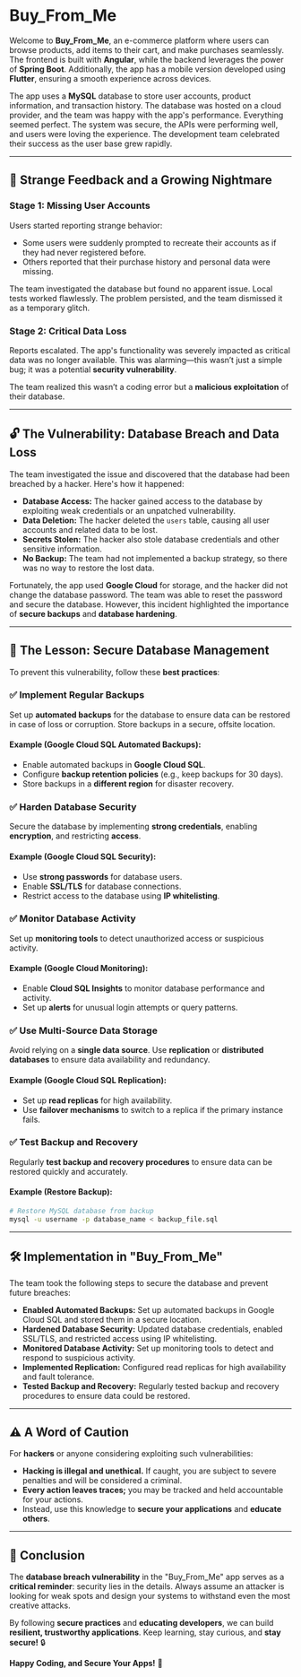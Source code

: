 # Buy_From_Me

Welcome to **Buy_From_Me**, an e-commerce platform where users can browse products, add items to their cart, and make purchases seamlessly. The frontend is built with **Angular**, while the backend leverages the power of **Spring Boot**. Additionally, the app has a mobile version developed using **Flutter**, ensuring a smooth experience across devices.

The app uses a **MySQL** database to store user accounts, product information, and transaction history. The database was hosted on a cloud provider, and the team was happy with the app's performance. Everything seemed perfect. The system was secure, the APIs were performing well, and users were loving the experience. The development team celebrated their success as the user base grew rapidly.

---

## 🚨 Strange Feedback and a Growing Nightmare

### Stage 1: Missing User Accounts
Users started reporting strange behavior:

- Some users were suddenly prompted to recreate their accounts as if they had never registered before.
- Others reported that their purchase history and personal data were missing.

The team investigated the database but found no apparent issue. Local tests worked flawlessly. The problem persisted, and the team dismissed it as a temporary glitch.

### Stage 2: Critical Data Loss
Reports escalated. The app's functionality was severely impacted as critical data was no longer available. This was alarming—this wasn’t just a simple bug; it was a potential **security vulnerability**.

The team realized this wasn’t a coding error but a **malicious exploitation** of their database.

---

## 🔓 The Vulnerability: Database Breach and Data Loss
The team investigated the issue and discovered that the database had been breached by a hacker. Here's how it happened:

- **Database Access:** The hacker gained access to the database by exploiting weak credentials or an unpatched vulnerability.
- **Data Deletion:** The hacker deleted the `users` table, causing all user accounts and related data to be lost.
- **Secrets Stolen:** The hacker also stole database credentials and other sensitive information.
- **No Backup:** The team had not implemented a backup strategy, so there was no way to restore the lost data.

Fortunately, the app used **Google Cloud** for storage, and the hacker did not change the database password. The team was able to reset the password and secure the database. However, this incident highlighted the importance of **secure backups** and **database hardening**.

---

## 🔐 The Lesson: Secure Database Management
To prevent this vulnerability, follow these **best practices**:

### ✅ Implement Regular Backups
Set up **automated backups** for the database to ensure data can be restored in case of loss or corruption. Store backups in a secure, offsite location.

#### Example (Google Cloud SQL Automated Backups):
- Enable automated backups in **Google Cloud SQL**.
- Configure **backup retention policies** (e.g., keep backups for 30 days).
- Store backups in a **different region** for disaster recovery.

### ✅ Harden Database Security
Secure the database by implementing **strong credentials**, enabling **encryption**, and restricting **access**.

#### Example (Google Cloud SQL Security):
- Use **strong passwords** for database users.
- Enable **SSL/TLS** for database connections.
- Restrict access to the database using **IP whitelisting**.

### ✅ Monitor Database Activity
Set up **monitoring tools** to detect unauthorized access or suspicious activity.

#### Example (Google Cloud Monitoring):
- Enable **Cloud SQL Insights** to monitor database performance and activity.
- Set up **alerts** for unusual login attempts or query patterns.

### ✅ Use Multi-Source Data Storage
Avoid relying on a **single data source**. Use **replication** or **distributed databases** to ensure data availability and redundancy.

#### Example (Google Cloud SQL Replication):
- Set up **read replicas** for high availability.
- Use **failover mechanisms** to switch to a replica if the primary instance fails.

### ✅ Test Backup and Recovery
Regularly **test backup and recovery procedures** to ensure data can be restored quickly and accurately.

#### Example (Restore Backup):
```bash
# Restore MySQL database from backup
mysql -u username -p database_name < backup_file.sql
```

---

## 🛠️ Implementation in "Buy_From_Me"
The team took the following steps to secure the database and prevent future breaches:

- **Enabled Automated Backups:** Set up automated backups in Google Cloud SQL and stored them in a secure location.
- **Hardened Database Security:** Updated database credentials, enabled SSL/TLS, and restricted access using IP whitelisting.
- **Monitored Database Activity:** Set up monitoring tools to detect and respond to suspicious activity.
- **Implemented Replication:** Configured read replicas for high availability and fault tolerance.
- **Tested Backup and Recovery:** Regularly tested backup and recovery procedures to ensure data could be restored.

---

## ⚠️ A Word of Caution
For **hackers** or anyone considering exploiting such vulnerabilities:

- **Hacking is illegal and unethical.** If caught, you are subject to severe penalties and will be considered a criminal.
- **Every action leaves traces;** you may be tracked and held accountable for your actions.
- Instead, use this knowledge to **secure your applications** and **educate others**.

---

## 🎯 Conclusion
The **database breach vulnerability** in the "Buy_From_Me" app serves as a **critical reminder**: security lies in the details. Always assume an attacker is looking for weak spots and design your systems to withstand even the most creative attacks.

By following **secure practices** and **educating developers**, we can build **resilient, trustworthy applications**. Keep learning, stay curious, and **stay secure!** 🔒

**Happy Coding, and Secure Your Apps!** 🚀

